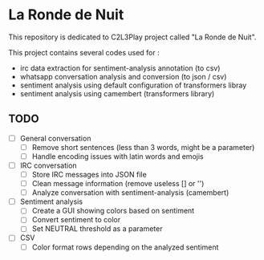 # La Ronde de Nuit

This repository is dedicated to C2L3Play project called "La Ronde de Nuit".

This project contains several codes used for :
   * irc data extraction for sentiment-analysis annotation (to csv)
   * whatsapp conversation analysis and conversion (to json / csv)
   * sentiment analysis using default configuration of transformers libray
   * sentiment analysis using camembert (transformers library)


## TODO

* [ ] General conversation
  * [ ] Remove short sentences (less than 3 words, might be a parameter)
  * [ ] Handle encoding issues with latin words and emojis 
* [ ] IRC conversation
  * [ ] Store IRC messages into JSON file
  * [ ] Clean message information (remove useless [] or '')
  * [ ] Analyze conversation with sentiment-analysis (camembert)
* [ ] Sentiment analysis
  * [ ] Create a GUI showing colors based on sentiment
  * [ ] Convert sentiment to color
  * [ ] Set NEUTRAL threshold as a parameter
* [ ] CSV 
  * [ ] Color format rows depending on the analyzed sentiment
